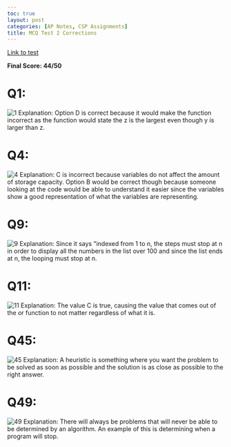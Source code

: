 ```yaml
---
toc: true
layout: post 
categories: [AP Notes, CSP Assignments]
title: MCQ Test 2 Corrections
---
```

[Link to test](https://apclassroom.collegeboard.org/103/assessments/results/49283349/performance/1520055)

**Final Score: 44/50**

# Q1:
![]({{site.baseurl}}/images/q1.png "1")
Explanation: Option D is correct because it would make the function incorrect as the function would state the z is the largest even though y is larger than z.

# Q4:
![]({{site.baseurl}}/images/q4.png "4")
Explanation: C is incorrect because variables do not affect the amount of storage capacity. Option B would be correct though because someone looking at the code would be able to understand it easier since the variables show a good representation of what the variables are representing.

# Q9:
![]({{site.baseurl}}/images/q9.png "9")
Explanation: Since it says "indexed from 1 to n, the steps must stop at n in order to display all the numbers in the list over 100 and since the list ends at n, the looping must stop at n.

# Q11:
![]({{site.baseurl}}/images/q11.png "11")
Explanation: The value C is true, causing the value that comes out of the or function to not matter regardless of what it is.

# Q45:
![]({{site.baseurl}}/images/q45.png "45")
Explanation: A heuristic is something where you want the problem to be solved as soon as possible and the solution is as close as possible to the right answer.

# Q49:
![]({{site.baseurl}}/images/q49.png "49")
Explanation: There will always be problems that will never be able to be determined by an algorithm. An example of this is determining when a program will stop.